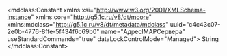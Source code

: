 <?xml version="1.0" encoding="UTF-8"?>
<mdclass:Constant xmlns:xsi="http://www.w3.org/2001/XMLSchema-instance" xmlns:core="http://g5.1c.ru/v8/dt/mcore" xmlns:mdclass="http://g5.1c.ru/v8/dt/metadata/mdclass" uuid="c4c43c07-2e0b-4776-8ffe-5f434f6c69b0" name="АдресIMAPСервера" useStandardCommands="true" dataLockControlMode="Managed">
  <synonym key="ru" value="Адрес IMAP сервера"/>
  <producedTypes>
    <managerType typeId="b98bf842-249d-4243-ab7e-cb313811e9e3" valueTypeId="0c8ac22f-23f6-47c5-9f35-3abd336beb2a"/>
    <valueManagerType typeId="71675261-33d0-4784-beda-676e9db7bc28" valueTypeId="6aa08879-7ccd-4aad-a647-74d66cc6141f"/>
  </producedTypes>
  <type>
    <types>String</types>
    <stringQualifiers/>
  </type>
  <minValue xsi:type="core:NullValue"/>
  <maxValue xsi:type="core:NullValue"/>
</mdclass:Constant>
